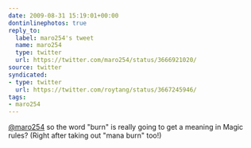 ```yaml
---
date: 2009-08-31 15:19:01+00:00
dontinlinephotos: true
reply_to:
  label: maro254's tweet
  name: maro254
  type: twitter
  url: https://twitter.com/maro254/status/3666921020/
source: twitter
syndicated:
- type: twitter
  url: https://twitter.com/roytang/status/3667245946/
tags:
- maro254
---
```


[@maro254](https://twitter.com/maro254/) so the word "burn" is really going to get a meaning in Magic rules? (Right after taking out "mana burn" too!)